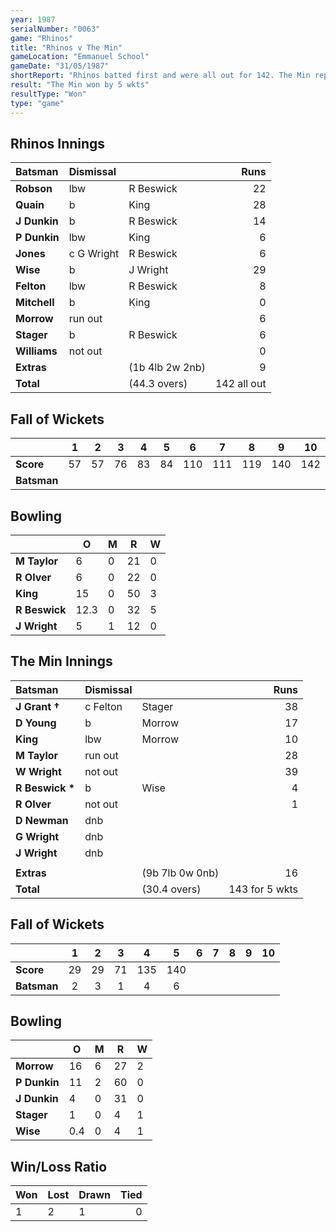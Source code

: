 ```yaml
---
year: 1987
serialNumber: "0063" 
game: "Rhinos"
title: "Rhinos v The Min"
gameLocation: "Emmanuel School"
gameDate: "31/05/1987"
shortReport: "Rhinos batted first and were all out for 142. The Min replied with 143 for 5 wkts"
result: "The Min won by 5 wkts"
resultType: "Won"
type: "game"
---
```


## Rhinos Innings

| Batsman | Dismissal |  | Runs |
|:---|:---|---|---:|
| **Robson** | lbw | R Beswick | 22 | 
| **Quain** | b | King | 28 | 
| **J Dunkin** | b | R Beswick | 14 | 
| **P Dunkin** | lbw | King | 6 | 
| **Jones** | c G Wright | R Beswick | 6 | 
| **Wise** | b | J Wright | 29 |
| **Felton** | lbw | R Beswick | 8 | 
| **Mitchell** | b | King | 0 |
| **Morrow** | run out |  | 6 | 
| **Stager** | b | R Beswick | 6 | 
| **Williams** | not out |  | 0 |
| **Extras** | | (1b 4lb 2w 2nb) | 9 | 
| **Total** | | (44.3 overs) | 142 all out | 

## Fall of Wickets

| | 1 | 2 | 3 | 4 | 5 | 6 | 7 | 8 | 9 | 10 |
|---|:---:|:---:|:---:|:---:|:---:|:---:|:---:|:---:|:---:|:---:|
| **Score** | 57 | 57 | 76 | 83 | 84 | 110 | 111 | 119 | 140 | 142 |
| **Batsman** |  |  |  |  |  |  |  |  |  |  |

## Bowling

| | O | M | R | W |
|---|---|---|---|---|
| **M Taylor** | 6 | 0 | 21 | 0 | 
| **R Olver** | 6 | 0 | 22 | 0 | 
| **King** | 15 | 0 | 50 | 3 | 
| **R Beswick** | 12.3 | 0 | 32 | 5 | 
| **J Wright** | 5 | 1 | 12 | 0 |

## The Min Innings

| Batsman | Dismissal |  | Runs |
|:---|:---|---|---:|
| **J Grant &#8224;** | c Felton | Stager | 38 | 
| **D Young** | b | Morrow | 17 | 
| **King** | lbw | Morrow | 10 | 
| **M Taylor** | run out |  | 28 | 
| **W Wright** | not out |  | 39 | 
| **R Beswick &#42;** | b | Wise | 4 | 
| **R Olver** | not out |   | 1 | 
| **D Newman** | dnb |  |  | 
| **G Wright** | dnb |  |  | 
| **J Wright** | dnb |  |  | 
|  |  |  |  | 
| **Extras** | | (9b 7lb 0w 0nb) | 16 | 
| **Total** | | (30.4 overs) | 143 for 5 wkts | 

## Fall of Wickets

| | 1 | 2 | 3 | 4 | 5 | 6 | 7 | 8 | 9 | 10 |
|---|:---:|:---:|:---:|:---:|:---:|:---:|:---:|:---:|:---:|:---:|
| **Score** | 29 | 29 | 71 | 135 | 140 |  |  |  |  |  | 
| **Batsman** | 2 | 3 | 1 | 4 | 6 |  |  |  |  |  | 

## Bowling

| | O | M | R | W |
|---|---|---|---|---|
| **Morrow** | 16 | 6 | 27 | 2 | 
| **P Dunkin** | 11 | 2 | 60 | 0 | 
| **J Dunkin** | 4 | 0 | 31 | 0 |
| **Stager** | 1 | 0 | 4 | 1 |
| **Wise** | 0.4 | 0 | 4 | 1 | 

## Win/Loss Ratio

| Won | Lost | Drawn | Tied |
|:---|:---|:---|---:|
| 1 | 2 | 1 | 0 |